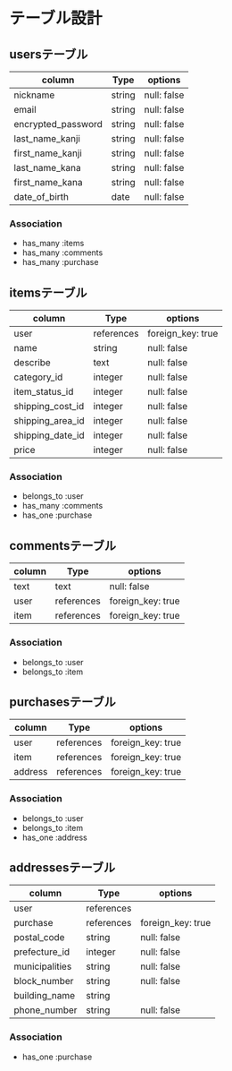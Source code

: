 # テーブル設計

## usersテーブル

|column            |Type   |options    |
|------------------|-------|-----------|
|nickname          |string |null: false|
|email             |string |null: false|
|encrypted_password|string |null: false|
|last_name_kanji   |string |null: false|
|first_name_kanji  |string |null: false|
|last_name_kana    |string |null: false|
|first_name_kana   |string |null: false|
|date_of_birth     |date   |null: false|

### Association

- has_many :items
- has_many :comments
- has_many :purchase

## itemsテーブル

|column          |Type      |options          |
|----------------|----------|-----------------|
|user            |references|foreign_key: true|
|name            |string    |null: false      |
|describe        |text      |null: false      |
|category_id     |integer   |null: false      |
|item_status_id  |integer   |null: false      |
|shipping_cost_id|integer   |null: false      |
|shipping_area_id|integer   |null: false      |
|shipping_date_id|integer   |null: false      |
|price           |integer   |null: false      |

### Association

- belongs_to :user
- has_many   :comments
- has_one    :purchase


## commentsテーブル

|column    |Type      |options          |
|----------|----------|-----------------|
|text      |text      |null: false      |
|user      |references|foreign_key: true|
|item      |references|foreign_key: true|

### Association

- belongs_to :user
- belongs_to :item


## purchasesテーブル

|column         |Type      |options          |
|---------------|----------|-----------------|
|user           |references|foreign_key: true|
|item           |references|foreign_key: true|
|address        |references|foreign_key: true|



### Association

- belongs_to :user
- belongs_to :item
- has_one    :address


## addressesテーブル

|column         |Type      |options          |
|---------------|----------|-----------------|
|user           |references|                 |
|purchase       |references|foreign_key: true|
|postal_code    |string    |null: false      |
|prefecture_id  |integer   |null: false      |
|municipalities |string    |null: false      |
|block_number   |string    |null: false      |
|building_name  |string    |                 |
|phone_number   |string    |null: false      |

### Association

- has_one  :purchase







